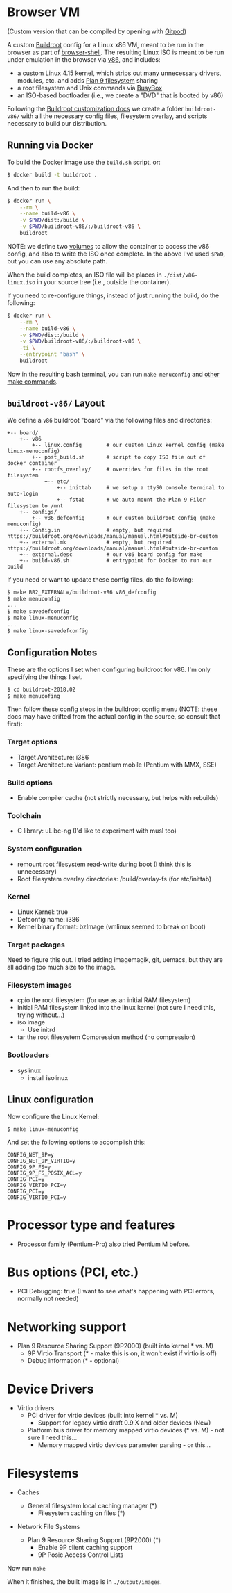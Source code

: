 # Browser VM

(Custom version that can be compiled by opening with [Gitpod](https://gitpod.io))

A custom [Buildroot](https://buildroot.org/) config for a Linux x86 VM, meant to
be run in the browser as part of [browser-shell](https://github.com/humphd/browser-shell).
The resulting Linux ISO is meant to be run under
emulation in the browser via [v86](https://github.com/copy/v86), and includes:

* a custom Linux 4.15 kernel, which strips out many unnecessary drivers, modules, etc. and adds [Plan 9 filesystem](https://www.kernel.org/doc/Documentation/filesystems/9p.txt) sharing
* a root filesystem and Unix commands via [BusyBox](https://busybox.net/)
* an ISO-based bootloader (i.e., we create a "DVD" that is booted by v86)

Following the [Buildroot customization docs](https://buildroot.org/downloads/manual/manual.html#customize)
we create a folder `buildroot-v86/` with all the necessary config files,
filesystem overlay, and scripts necessary to build our distribution.

## Running via Docker

To build the Docker image use the `build.sh` script, or:

```bash
$ docker build -t buildroot .
```

And then to run the build:

```bash
$ docker run \
    --rm \
    --name build-v86 \
    -v $PWD/dist:/build \
    -v $PWD/buildroot-v86/:/buildroot-v86 \
    buildroot
```

NOTE: we define two [volumes](https://docs.docker.com/engine/reference/builder/#volume) to 
allow the container to access the v86 config, and also to write the ISO once complete.  In the
above I've used `$PWD`, but you can use any absolute path.

When the build completes, an ISO file will be places in `./dist/v86-linux.iso`
in your source tree (i.e., outside the container).

If you need to re-configure things, instead of just running the build, do the following:

```bash
$ docker run \
    --rm \
    --name build-v86 \
    -v $PWD/dist:/build \
    -v $PWD/buildroot-v86/:/buildroot-v86 \
    -ti \
    --entrypoint "bash" \
    buildroot
```

Now in the resulting bash terminal, you can run `make menuconfig` and [other make commands](https://buildroot.org/downloads/manual/manual.html#make-tips).

## `buildroot-v86/` Layout

We define a `v86` buildroot "board" via the following files and directories:

```
+-- board/
    +-- v86
        +-- linux.config        # our custom Linux kernel config (make linux-menuconfig)
        +-- post_build.sh       # script to copy ISO file out of docker container
        +-- rootfs_overlay/     # overrides for files in the root filesystem
            +-- etc/
                +-- inittab     # we setup a ttyS0 console terminal to auto-login
                +-- fstab       # we auto-mount the Plan 9 Filer filesystem to /mnt
    +-- configs/
        +-- v86_defconfig       # our custom buildroot config (make menuconfig)
    +-- Config.in               # empty, but required https://buildroot.org/downloads/manual/manual.html#outside-br-custom
    +-- external.mk             # empty, but required https://buildroot.org/downloads/manual/manual.html#outside-br-custom
    +-- external.desc           # our v86 board config for make
    +-- build-v86.sh            # entrypoint for Docker to run our build
```

If you need or want to update these config files, do the following:

```bash
$ make BR2_EXTERNAL=/buildroot-v86 v86_defconfig
$ make menuconfig
...
$ make savedefconfig
$ make linux-menuconfig
...
$ make linux-savedefconfig
```

## Configuration Notes

These are the options I set when configuring buildroot for v86.  I'm only
specifying the things I set.

```bash
$ cd buildroot-2018.02
$ make menucofing
```

Then follow these config steps in the buildroot config menu (NOTE: these docs
may have drifted from the actual config in the source, so consult that first):

### Target options

* Target Architecture: i386
* Target Architecture Variant: pentium mobile (Pentium with MMX, SSE)

### Build options

* Enable compiler cache (not strictly necessary, but helps with rebuilds)

### Toolchain

* C library: uLibc-ng (I'd like to experiment with musl too)

### System configuration

* remount root filesystem read-write during boot (I think this is unnecessary)
* Root filesystem overlay directories: /build/overlay-fs (for etc/inittab)

### Kernel

* Linux Kernel: true
* Defconfig name: i386
* Kernel binary format: bzImage (vmlinux seemed to break on boot)

### Target packages

Need to figure this out.  I tried adding imagemagik, git, uemacs, but they
are all adding too much size to the image.

### Filesystem images

* cpio the root filesystem (for use as an initial RAM filesystem)
* initial RAM filesystem linked into the linux kernel (not sure I need this, trying without...)
* iso image
    * Use initrd
* tar the root filesystem Compression method (no compression)

### Bootloaders

* syslinux
    * install isolinux

## Linux configuration

Now configure the Linux Kernel:

```
$ make linux-menuconfig
```

And set the following options to accomplish this:

```
CONFIG_NET_9P=y
CONFIG_NET_9P_VIRTIO=y
CONFIG_9P_FS=y
CONFIG_9P_FS_POSIX_ACL=y
CONFIG_PCI=y
CONFIG_VIRTIO_PCI=y
CONFIG_PCI=y
CONFIG_VIRTIO_PCI=y
```

# Processor type and features

* Processor family (Pentium-Pro) also tried Pentium M before. 

# Bus options (PCI, etc.)

* PCI Debugging: true (I want to see what's happening with PCI errors, normally not needed)

# Networking support

* Plan 9 Resource Sharing Support (9P2000) (built into kernel * vs. M)
    * 9P Virtio Transport (* - make this is on, it won't exist if virtio is off)
    * Debug information (* - optional)

# Device Drivers

* Virtio drivers
    * PCI driver for virtio devices (built into kernel * vs. M)
        * Support for legacy virtio draft 0.9.X and older devices (New)
    * Platform bus driver for memory mapped virtio devices (* vs. M) - not sure I need this...
        * Memory mapped virtio devices parameter parsing - or this...

# Filesystems

* Caches
    * General filesystem local caching manager (*)
        * Filesystem caching on files (*)

* Network File Systems
    * Plan 9 Resource Sharing Support (9P2000) (*)
        * Enable 9P client caching support
        * 9P Posic Access Control Lists

Now run `make`

When it finishes, the built image is in `./output/images`.
